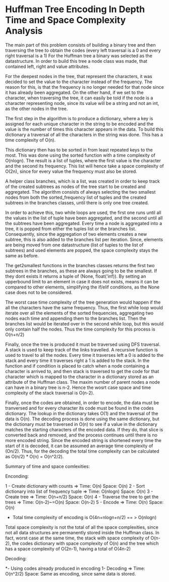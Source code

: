 # Huffman Tree Encoding In Depth Time and Space Complexity Analysis

The main part of this problem consists of building a binary tree and then traversing the tree to obtain the codes (every left traversal is a 0 and every right traversal is a 1)
For the Huffman tree a binary was selected as the datastructure. In order to build this tree a node class was made, that contained left, right and value attributes.

For the deepest nodes in the tree, that represent the characters, it was decided to set the value to the character instead of the frequency. The reason for this, is that the
frequency is no longer needed for that node since it has already been aggregated. On the other hand, if we set to the character, when traversing the tree, it can easily be told
if the node is a character representing node, since its value will be a string and not an int, as the other nodes in the tree.

The first step in the algorithm is to produce a dictionary, where a key is assigned for each unique character in the string to be encoded and the value is the number of times this 
character appears in the data. To build this dictionary a traversal of all the characters in the string was done. This has a time complexity of O(n).

This dictionary then has to be sorted in from least repeated keys to the most. This was done using the sorted function with a time complexity of O(nlogn). The result is a list of tuples,
where the first value is the character and the second its frequency. This list will hence take a space complexity of O(2n), since for every value the frequency must also be stored.

A helper class branches, which is a list, was created in order to keep track of the created subtrees as nodes of the tree start to be created and aggregated. The algorithm consists of always 
selecting the two smallest nodes from both the sorted_frequency list of tuples and the created subtrees in the branches classes, until there is only one tree created.

In order to achieve this, two while loops are used, the first one runs until all the values in the list of tuple have been aggregated, and the second until all the subtrees have been aggregated.
Every time a node is aggregated into a tree, it is popped from either the tuples list or the branches list. Consequently, since the aggregation of two elements creates a new subtree, this is also 
added to the branches list per iteration. Since, elements are being moved from one datastructure (list of tuples to the list of subtrees) and used elements are popped, the space complexity stays 
the same as before.

The get2smallest functions in the branches classes returns the first two subtrees in the branches, as these are always going to be the smallest. If they dont exists it returns a tuple of (None, float('inf)).
By setting an upperbound limit to an element in case it does not exists, means it can be compared to other elements, simplifying the if/elif conditions, as the None case does not to be considered.

The worst case time complexity of the tree generation would happen if the all the characters have the same frequency. Thus, the first while loop would iterate over all the elements of the sorted frequencies,
aggregating two nodes each time and appending them to the branches list. Then the branches list would be iterated over in the second while loop, but this would only contain half the nodes. Thus the time complexity
for this process is O(n+n/2)

Finally, once the tree is produced it must be traversed using DFS traversal. A stack is used to keep track of the links travelled. A recursive function is used to travel to all the nodes. Every time it traverses
left a 0 is added to the stack and every time it traverses right a 1 is added to the stack. In the function and if condition is placed to catch when a node containing a character is arrived to, and then stack is
traversed to get the code for that character which is mapped to the character in a dictionary stored as an attribute of the Huffman class. The maxim number of parent nodes a node can have in a binary tree is n-2.
Hence the wosrt case space and time complexity of the stack traversal is O(n-2).

Finally, once the codes are obtained, in order to encode, the data must be tranversed and for every character its code must be found in the codes dictionary. The lookup in the dictionary takes O(1) and the traversal
of the data is O(n). The decoding process is done using the same dictionary, but the dictionary must be traversed in O(n) to see if a value in the dictionary matches the starting characters of the encoded data. If they
do, that slice is converted back and removed, and the process continues until there is no more encoded string. Since the encoded string is shortened every time the start of it is decoded, it can be assumed an average
time complexity of (On/2). Thus, for the decoding the total time complexity can be calculated as O(n/2) * O(n) = O(n^2/2).

Summary of time and space comlexities:

Enconding:

1 - Create dictionary with counts => Time: O(n)  Space: O(n)
2 - Sort dictionary into list of frequency tuple => Time: O(nlogn) Space: O(n)
3 - Create tree => Time: O(n+n/2) Space: O(n)
4 - Traverse the tree to get the trees => Time: O(n-2)~=O(n)  Space: O(n-2)
5 - Encode => Time: O(n) Space: O(n)

- Total time complexity of encoding is O(4n+nlogn+n/2)  == > O(nlogn)

Total space complexity is not the total of all the space complexities, since not all data structures are permanently stored inside the Huffman class. In fact, worst case at the same time, the stack with space complexity of O(n-2), the codes dictionary
with space complexity of O(n) and the tree which has a space complexity of O(2n-1), having a total of O(4n-2)

Decoding:

*- Using codes already produced in encoding
1- Decoding => Time: O(n^2/2) Space: Same as encoding, since same data is stored.

